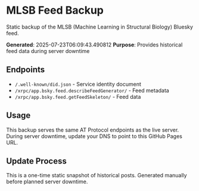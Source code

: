 # MLSB Feed Backup

Static backup of the MLSB (Machine Learning in Structural Biology) Bluesky feed.

**Generated**: 2025-07-23T06:09:43.490812
**Purpose**: Provides historical feed data during server downtime

## Endpoints

- `/.well-known/did.json` - Service identity document
- `/xrpc/app.bsky.feed.describeFeedGenerator/` - Feed metadata
- `/xrpc/app.bsky.feed.getFeedSkeleton/` - Feed data

## Usage

This backup serves the same AT Protocol endpoints as the live server.
During server downtime, update your DNS to point to this GitHub Pages URL.

## Update Process

This is a one-time static snapshot of historical posts.
Generated manually before planned server downtime.
